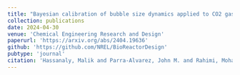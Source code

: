 ```yaml
---
title: "Bayesian calibration of bubble size dynamics applied to CO2 gas fermenters"
collection: publications
date: 2024-04-30
venue: 'Chemical Engineering Research and Design'
paperurl: 'https://arxiv.org/abs/2404.19636'
github: 'https://github.com/NREL/BioReactorDesign'
pubtype: 'journal'
citation: 'Hassanaly, Malik and Parra-Alvarez, John M. and Rahimi, Mohammad J. and  Municchi, Federico and Sitaraman, Hariswaran. (2025)  &quot;Bayesian calibration of bubble size dynamics applied to CO2 gas fermenters.&quot; <i>Chemical Engineering Research and Design</i>, Vol. 215, pp. 312-328.'
---
```

